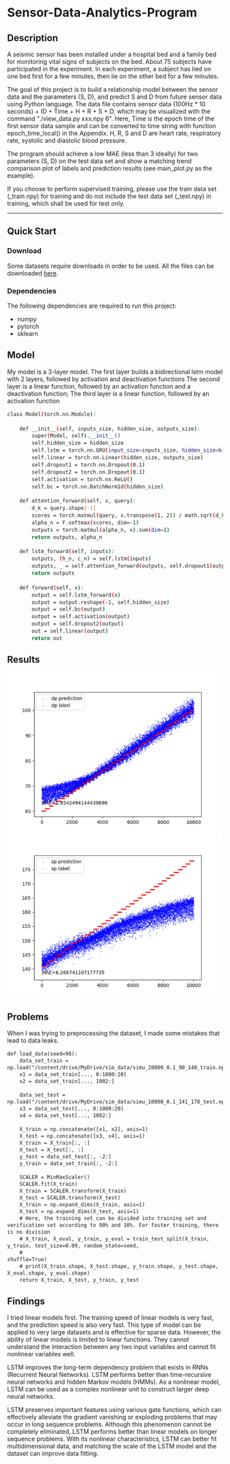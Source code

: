 # Sensor-Data-Analytics-Program

## Description
A seismic sensor has been installed under a hospital bed and a family bed for monitoring vital signs of subjects on the bed. About 75 subjects have participated in the experiment. In each experiment, a subject has lied on one bed first for a few minutes, then lie on the other bed for a few minutes.

The goal of this project is to build a relationship model between the sensor data and the parameters (S, D), and predict S and D from future sensor data using Python language. The data file contains sensor data (100Hz * 10 seconds) + ID + Time + H + R + S + D, which may be visualized with the command "./view_data.py xxx.npy 6". Here, Time is the epoch time of the first sensor data sample and can be converted to time string with function epoch_time_local() in the Appendix. H, R, S and D are heart rate, respiratory rate, systolic and diastolic blood pressure.

The program should achieve a low MAE (less than 3 ideally) for two parameters (S, D) on the test data set and show a matching trend comparison plot of labels and prediction results (see main_plot.py as the example).

If you choose to perform supervised training, please use the train data set (_train.npy) for training and do not include the test data set (_test.npy) in training, which shall be used for test only.

---

## Quick Start

### Download
Some datasets require downloads in order to be used. All the files can be downloaded [here](https://www.dropbox.com/sh/kpiit4ly8l47mo4/AACqFLwGjgcOhyr6GN-669PZa?dl=0).

### Dependencies
The following dependencies are required to run this project:
* numpy
* pytorch
* sklearn

## Model
My model is a 3-layer model. 
The first layer builds a bidirectional lstm model with 2 layers, followed by activation and deactivation functions
The second layer is a linear function, followed by an activation function and a deactivation function;
The third layer is a linear function, followed by an activation function
```sh
class Model(torch.nn.Module):

    def __init__(self, inputs_size, hidden_size, outputs_size):
        super(Model, self).__init__()
        self.hidden_size = hidden_size
        self.lstm = torch.nn.GRU(input_size=inputs_size, hidden_size=hidden_size, num_layers=2, batch_first=True)
        self.linear = torch.nn.Linear(hidden_size, outputs_size)
        self.dropout1 = torch.nn.Dropout(0.1)
        self.dropout2 = torch.nn.Dropout(0.1)
        self.activation = torch.nn.ReLU()
        self.bc = torch.nn.BatchNorm1d(hidden_size)

    def attention_forward(self, x, query):
        d_k = query.shape[-1]
        scores = torch.matmul(query, x.transpose(1, 2)) / math.sqrt(d_k)
        alpha_n = F.softmax(scores, dim=-1)
        outputs = torch.matmul(alpha_n, x).sum(dim=1)
        return outputs, alpha_n

    def lstm_forward(self, inputs):
        outputs, (h_n, c_n) = self.lstm(inputs)
        outputs, _ = self.attention_forward(outputs, self.dropout1(outputs))
        return outputs

    def forward(self, x):
        output = self.lstm_forward(x)
        output = output.reshape(-1, self.hidden_size)
        output = self.bc(output)
        output = self.activation(output)
        output = self.dropout2(output)
        out = self.linear(output)
        return out
```



## Results 
![img](https://github.com/Ed1sonChen/sensor-data-analytics-program/blob/master/dp2.png)
![img](https://github.com/Ed1sonChen/sensor-data-analytics-program/blob/master/sp2.png)

## Problems
When I was trying to preprocessing the dataset, I made some mistakes that lead to data leaks.

```
def load_data(seed=98):
    data_set_train = np.load("/content/drive/MyDrive/sim_data/simu_20000_0.1_90_140_train.npy")
    x1 = data_set_train[..., 0:1000:20]
    x2 = data_set_train[..., 1002:]

    data_set_test = np.load("/content/drive/MyDrive/sim_data/simu_10000_0.1_141_178_test.npy")
    x3 = data_set_test[..., 0:1000:20]
    x4 = data_set_test[..., 1002:]

    X_train = np.concatenate([x1, x2], axis=1)
    X_test = np.concatenate([x3, x4], axis=1)
    X_train = X_train[:, :]
    X_test = X_test[:, :]
    y_test = data_set_test[:, -2:]
    y_train = data_set_train[:, -2:]

    SCALER = MinMaxScaler()
    SCALER.fit(X_train)
    X_train = SCALER.transform(X_train)
    X_test = SCALER.transform(X_test)
    X_train = np.expand_dims(X_train, axis=1)
    X_test = np.expand_dims(X_test, axis=1)
    # Here, the training set can be divided into training set and verification set according to 90% and 10%. For faster training, there is no division
    # X_train, X_eval, y_train, y_eval = train_test_split(X_train, y_train, test_size=0.09, random_state=seed,
    #                                                     shuffle=True)
    # print(X_train.shape, X_test.shape, y_train.shape, y_test.shape, X_eval.shape, y_eval.shape)
    return X_train, X_test, y_train, y_test

```
## Findings
I tried linear models first. The training speed of linear models is very fast, and the prediction speed is also very fast. This type of model can be applied to very large datasets and is effective for sparse data. However, the ability of linear models is limited to linear functions. They cannot understand the interaction between any two input variables and cannot fit nonlinear variables well.

LSTM improves the long-term dependency problem that exists in RNNs (Recurrent Neural Networks). LSTM performs better than time-recursive neural networks and hidden Markov models (HMMs). As a nonlinear model, LSTM can be used as a complex nonlinear unit to construct larger deep neural networks.

LSTM preserves important features using various gate functions, which can effectively alleviate the gradient vanishing or exploding problems that may occur in long sequence problems. Although this phenomenon cannot be completely eliminated, LSTM performs better than linear models on longer sequence problems. With its nonlinear characteristics, LSTM can better fit multidimensional data, and matching the scale of the LSTM model and the dataset can improve data fitting.
